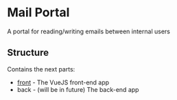 # Mail Portal
A portal for reading/writing emails between internal users

## Structure
Contains the next parts:
- [front](front) - The VueJS front-end app
- back - (will be in future) The back-end app
